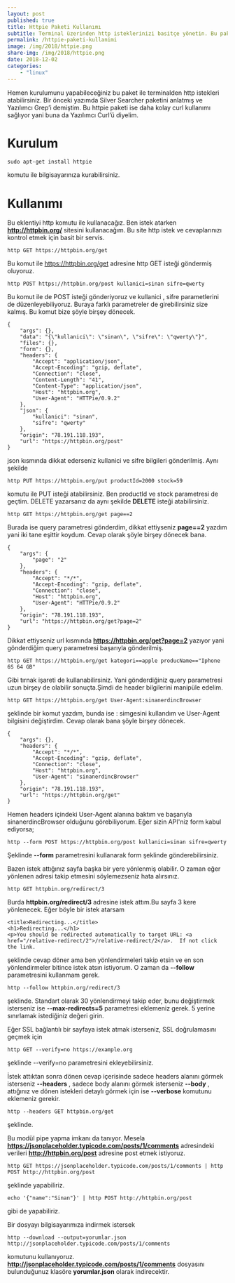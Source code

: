 ```yaml
---
layout: post
published: true
title: Httpie Paketi Kullanımı
subtitle: Terminal üzerinden http isteklerinizi basitçe yönetin. Bu paket ile daha kolay curl kullanımı sağlayabilirsiniz.
permalink: /httpie-paketi-kullanimi
image: /img/2018/httpie.png
share-img: /img/2018/httpie.png
date: 2018-12-02
categories:
    - "linux"
---
```


Hemen kurulumunu yapabileceğiniz bu paket ile terminalden http istekleri atabilirsiniz. Bir önceki yazımda Silver Searcher paketini anlatmış ve Yazılımcı Grep’i demiştim. Bu httpie paketi ise daha kolay curl kullanımı sağlıyor yani buna da Yazılımcı Curl’ü diyelim.

# Kurulum

```
sudo apt-get install httpie
```

komutu ile bilgisayarınıza kurabilirsiniz.


# Kullanımı
Bu eklentiyi http komutu ile kullanacağız. Ben istek atarken **http://httpbin.org/** sitesini kullanacağım. Bu site http istek ve cevaplarınızı kontrol etmek için basit bir servis.

```
http GET https://httpbin.org/get
```
Bu komut ile https://httpbin.org/get adresine http GET isteği göndermiş oluyoruz.

```
http POST https://httpbin.org/post kullanici=sinan sifre=qwerty
```
Bu komut ile de POST isteği gönderiyoruz ve kullanici , sifre parametlerini de düzenleyebiliyoruz. Buraya farklı parametreler de girebilirsiniz size kalmış. Bu komut bize şöyle birşey dönecek.

```
{
    "args": {},
    "data": "{\"kullanici\": \"sinan\", \"sifre\": \"qwerty\"}",
    "files": {},
    "form": {},
    "headers": {
        "Accept": "application/json",
        "Accept-Encoding": "gzip, deflate",
        "Connection": "close",
        "Content-Length": "41",
        "Content-Type": "application/json",
        "Host": "httpbin.org",
        "User-Agent": "HTTPie/0.9.2"
    },
    "json": {
        "kullanici": "sinan",
        "sifre": "qwerty"
    },
    "origin": "78.191.118.193",
    "url": "https://httpbin.org/post"
}
```

json kısmında dikkat ederseniz kullanici ve sifre bilgileri gönderilmiş. Aynı şekilde

```
http PUT https://httpbin.org/put productId=2000 stock=59
```
komutu ile PUT isteği atabilirsiniz. Ben productId ve stock parametresi de geçtim. DELETE yazarsanız da aynı şekilde **DELETE** isteği atabilirsiniz.

```
http GET https://httpbin.org/get page==2
```
Burada ise query parametresi gönderdim, dikkat ettiyseniz **page==2** yazdım yani iki tane eşittir koydum. Cevap olarak şöyle birşey dönecek bana.

```
{
    "args": {
        "page": "2"
    },
    "headers": {
        "Accept": "*/*",
        "Accept-Encoding": "gzip, deflate",
        "Connection": "close",
        "Host": "httpbin.org",
        "User-Agent": "HTTPie/0.9.2"
    },
    "origin": "78.191.118.193",
    "url": "https://httpbin.org/get?page=2"
}
```
Dikkat ettiyseniz url kısmında **https://httpbin.org/get?page=2** yazıyor yani gönderdiğim query parametresi başarıyla gönderilmiş.

```
http GET https://httpbin.org/get kategori==apple producName=="Iphone 6S 64 GB"
```
Gibi tırnak işareti de kullanabilirsiniz. Yani gönderdiğiniz query parametresi uzun birşey de olabilir sonuçta.Şimdi de header bilgilerini manipüle edelim.

```
http GET https://httpbin.org/get User-Agent:sinanerdincBrowser
```
şeklinde bir komut yazdım, bunda ise : simgesini kullandım ve User-Agent bilgisini değiştirdim. Cevap olarak bana şöyle birşey dönecek.

```
{
    "args": {},
    "headers": {
        "Accept": "*/*",
        "Accept-Encoding": "gzip, deflate",
        "Connection": "close",
        "Host": "httpbin.org",
        "User-Agent": "sinanerdincBrowser"
    },
    "origin": "78.191.118.193",
    "url": "https://httpbin.org/get"
}
```
Hemen headers içindeki User-Agent alanına baktım ve başarıyla sinanerdincBrowser olduğunu görebiliyorum. Eğer sizin API'niz form kabul ediyorsa;

```
http --form POST https://httpbin.org/post kullanici=sinan sifre=qwerty
```
Şeklinde **--form** parametresini kullanarak form şeklinde gönderebilirsiniz.

Bazen istek attığınız sayfa başka bir yere yönlenmiş olabilir. O zaman eğer yönlenen adresi takip etmesini söylemezseniz hata alırsınız.

```
http GET httpbin.org/redirect/3
```
Burda **httpbin.org/redirect/3** adresine istek attım.Bu sayfa 3 kere yönlenecek. Eğer böyle bir istek atarsam

```
<title>Redirecting...</title>
<h1>Redirecting...</h1>
<p>You should be redirected automatically to target URL: <a href="/relative-redirect/2">/relative-redirect/2</a>.  If not click the link.
```

şeklinde cevap döner ama ben yönlendirmeleri takip etsin ve en son yönlendirmeler bitince istek atsın istiyorum. O zaman da **--follow** parametresini kullanmam gerek.

```
http --follow httpbin.org/redirect/3
```
şeklinde. Standart olarak 30 yönlendirmeyi takip eder, bunu değiştirmek isterseniz ise **--max-redirects=5** parametresi eklemeniz gerek. 5 yerine sınırlamak istediğiniz değeri girin.

Eğer SSL bağlantılı bir sayfaya istek atmak isterseniz, SSL doğrulamasını geçmek için

```
http GET --verify=no https://example.org
```
şeklinde --verify=no parametresini ekleyebilirsiniz.

İstek attıktan sonra dönen cevap içerisinde sadece headers alanını görmek isterseniz **--headers** , sadece body alanını görmek isterseniz **--body** , attığınız ve dönen istekleri detaylı görmek için ise **--verbose** komutunu eklemeniz gerekir.

```
http --headers GET httpbin.org/get
```
şeklinde.

Bu modül pipe yapma imkanı da tanıyor. Mesela **https://jsonplaceholder.typicode.com/posts/1/comments** adresindeki verileri **http://httpbin.org/post** adresine post etmek istiyoruz.

```
http GET https://jsonplaceholder.typicode.com/posts/1/comments | http POST http://httpbin.org/post
```
şeklinde yapabiliriz.

```
echo '{"name":"Sinan"}' | http POST http://httpbin.org/post
```
gibi de yapabiliriz.

Bir dosyayı bilgisayarımıza indirmek istersek

```
http --download --output=yorumlar.json http://jsonplaceholder.typicode.com/posts/1/comments
```
komutunu kullanıyoruz. **http://jsonplaceholder.typicode.com/posts/1/comments** dosyasını bulunduğunuz klasöre **yorumlar.json** olarak indirecektir.
